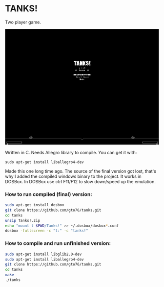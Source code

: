 TANKS!
======

Two player game.

![Alt text](/doc/tanks-screenshot.png?raw=true "Screenshot of the game")

Written in C. Needs Allegro library to compile. You can get it with:
```
sudo apt-get install liballegro4-dev
```

Made this one long time ago. The source of the final version got lost, that's why I added the compiled windows binary to the project. It works in DOSBox. In DOSBox use ctrl F11/F12 to slow down/speed up the emulation.

### How to run compiled (final) version:
```bash
sudo apt-get install dosbox
git clone https://github.com/gto76/tanks.git
cd tanks
unzip Tanks!.zip
echo "mount t $PWD/Tanks!" >> ~/.dosbox/dosbox*.conf
dosbox -fullscreen -c "t:" -c "tanks!"
```

### How to compile and run unfinished version:
```bash
sudo apt-get install libglib2.0-dev
sudo apt-get install liballegro4-dev
git clone https://github.com/gto76/tanks.git
cd tanks
make
./tanks
```

